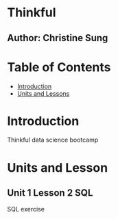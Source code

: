 # Thinkful 
## Author: Christine Sung

# Table of Contents
 * [Introduction](#introduction)
 * [Units and Lessons](#unit-and-lesson)
 
# Introduction
Thinkful data science bootcamp

# Units and Lesson
## Unit 1 Lesson 2 SQL
SQL exercise
 


